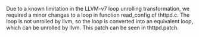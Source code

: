 Due to a known limitation in the LLVM-v7 loop unrolling transformation, we required a minor changes to a loop in function read_config of thttpd.c. The loop is not unrolled by llvm, so the loop is converted into an equivalent loop, which can be unrolled by llvm. This patch can be seen in thttpd.patch.

